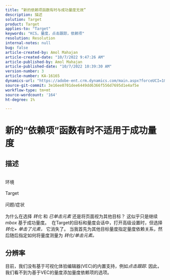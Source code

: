 ```yaml
---
title: “新的依赖项函数有时与成功量度无效”
description: 描述
solution: Target
product: Target
applies-to: "Target"
keywords: "KCS，量度，点击跟踪，依赖项"
resolution: Resolution
internal-notes: null
bug: false
article-created-by: Amol Mahajan
article-created-date: "10/7/2022 9:47:26 AM"
article-published-by: Amol Mahajan
article-published-date: "10/7/2022 10:39:30 AM"
version-number: 3
article-number: KA-16165
dynamics-url: "https://adobe-ent.crm.dynamics.com/main.aspx?forceUCI=1&pagetype=entityrecord&etn=knowledgearticle&id=7d43650a-2546-ed11-bba1-000d3a3064b8"
source-git-commit: 3e16ee0701dee6449dd6366f556d7695d1e4af5e
workflow-type: tm+mt
source-wordcount: '164'
ht-degree: 1%

---
```


# 新的“依赖项”函数有时不适用于成功量度

## 描述

<br>环境<br><br>
Target
<br><br>问题/症状<br><br>
为什么在选择 *转化* 和 *已单击元素* 还是将页面视为其他目标？ 这似乎只是继续 *mbox* 基于成功量度。 
在Target的目标和量度会话中，打开高级设置时，但选择 *转化*+ *单击了元素，* 它消失了。 当我首先为其他目标量度指定量度依赖关系，然后随后指定如何将量度测量为 *转化/单击元素。*


## 分辨率


目前，我们没有基于可视化体验编辑器(VEC)的内置支持，例如&#x200B;*点击跟踪*. 因此，我们看不到为基于VEC的量度添加量度依赖项的选项。
